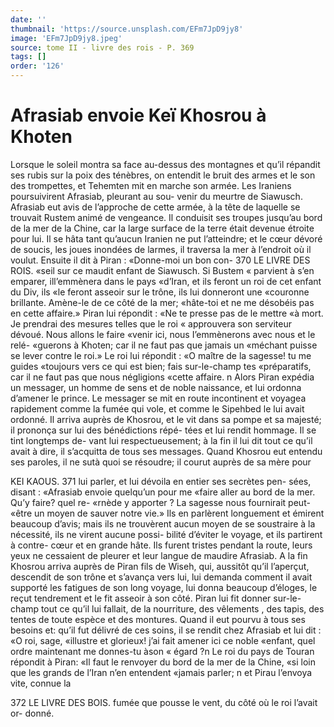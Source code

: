 ```yaml
---
date: ''
thumbnail: 'https://source.unsplash.com/EFm7JpD9jy8'
image: 'EFm7JpD9jy8.jpeg'
source: tome II - livre des rois - P. 369
tags: []
order: '126'
---
```


# Afrasiab envoie Keï Khosrou à Khoten

Lorsque le soleil montra sa face au-dessus des montagnes et qu’il répandit ses rubis sur la poix des ténèbres, on entendit le bruit des armes et le son des trompettes, et Tehemten mit en marche son armée. Les Iraniens poursuivirent Afrasiab, pleurant au sou- venir du meurtre de Siawusch. Afrasiab eut avis de l’approche de cette armée, à la tête de laquelle se
trouvait Rustem animé de vengeance. Il conduisit ses troupes jusqu’au bord de la mer de la Chine, car la large surface de la terre était devenue étroite pour lui. Il se hâta tant qu’aucun Iranien ne put l’atteindre;
et le cœur dévoré de soucis, les joues inondées de larmes, il traversa la mer à l’endroit où il voulut.
Ensuite il dit à Piran : «Donne-moi un bon con-
370 LE LIVRE DES ROIS.
«seil sur ce maudit enfant de Siawusch. Si Bustem « parvient à s’en emparer, ill’emmènera dans le pays
«d’Iran, et ils feront un roi de cet enfant du Div, ils «le feront asseoir sur le trône, ils lui donneront une «couronne brillante. Amène-le de ce côté de la mer; «hâte-toi et ne me désobéis pas en cette affaire.»
Piran lui répondit : «Ne te presse pas de le mettre «à mort. Je prendrai des mesures telles que le roi « approuvera son serviteur dévoué. Nous allons le faire «venir ici, nous I’emmènerons avec nous et le relé- «guerons à Khoten; car il ne faut pas que jamais un «méchant puisse se lever contre le roi.» Le roi lui répondit : «O maître de la sagesse! tu me guides «toujours vers ce qui est bien; fais sur-le-champ tes «préparatifs, car il ne faut pas que nous négligions «cette affaire. n
Alors Piran expédia un messager, un homme de
sens et de noble naissance, et lui ordonna d’amener
le prince. Le messager se mit en route incontinent
et voyagea rapidement comme la fumée qui vole, et
comme le Sipehbed le lui avait ordonné. Il arriva
auprès de Khosrou, et le vit dans sa pompe et sa majesté; il prononça sur lui des bénédictions répé-
tées et lui rendit hommage. Il se tint longtemps de- vant lui respectueusement; à la fin il lui dit tout ce qu’il avait à dire, il s’acquitta de tous ses messages.
Quand Khosrou eut entendu ses paroles, il ne sutà quoi se résoudre; il courut auprès de sa mère pour

KEI KAOUS. 371 lui parler, et lui dévoila en entier ses secrètes pen-
sées, disant : «Afrasiab envoie quelqu’un pour me «faire aller au bord de la mer. Qu’y faire? quel re- «rnède y apporter ? La sagesse nous fournirait peut- «être un moyen de sauver notre vie.»
Ils en parlèrent longuement et émirent beaucoup d’avis; mais ils ne trouvèrent aucun moyen de se soustraire à la nécessité, ils ne virent aucune possi-
bilité d’éviter le voyage, et ils partirent à contre-
cœur et en grande hâte. Ils furent tristes pendant
la route, leurs yeux ne cessaient de pleurer et leur langue de maudire Afrasiab. A la fin Khosrou arriva auprès de Piran fils de Wiseh, qui, aussitôt qu’il l’aperçut, descendit de son trône et s’avança vers lui,
lui demanda comment il avait supporté les fatigues de son long voyage, lui donna beaucoup d’éloges, le reçut tendrement et le fit asseoir à son côté. Piran
lui fit donner sur-le-champ tout ce qu’il lui fallait,
de la nourriture, des vêlements , des tapis, des tentes de toute espèce et des montures. Quand il eut pourvu à tous ses besoins et: qu’il fut délivré de ces soins,
il se rendit chez Afrasiab et lui dit : «O roi, sage, «illustre et glorieux! j’ai fait amener ici ce noble «enfant, quel ordre maintenant me donnes-tu àson « égard ?n Le roi du pays de Touran répondit à Piran:
«Il faut le renvoyer du bord de la mer de la Chine, «si loin que les grands de l’Iran n’en entendent «jamais parler; n et Pirau l’envoya vite, connue la

372 LE LIVRE DES BOIS. fumée que pousse le vent, du côté où le roi l’avait or-
donné.
